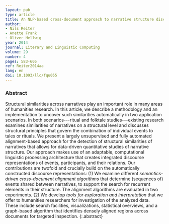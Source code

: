 ```yaml
---
layout: pub
type: article
title: An NLP-based cross-document approach to narrative structure discovery
author:
- Nils Reiter
- Anette Frank
- Oliver Hellwig
year: 2014
journal: Literary and Linguistic Computing
volume: 29
number: 4
pages: 583-605
ref: Reiter2014aa
lang: en
doi: 10.1093/llc/fqu055
---
```


### Abstract
Structural similarities across narratives play an important role in many areas of humanities research. In this article, we describe a methodology and an implementation to uncover such similarities automatically in two application scenarios. In both scenarios---ritual and folktale studies---existing research examines similarities of narratives on a structural level and discusses structural principles that govern the combination of individual events to tales or rituals. We present a largely unsupervised and fully automated alignment-based approach for the detection of structural similarities of narratives that allows for data-driven quantitative studies of narrative structure. Our approach makes use of an adaptable, computational linguistic processing architecture that creates integrated discourse representations of events, participants, and their relations. Our contributions are twofold and crucially build on the automatically constructed discourse representations: (1) We examine different *semantics-driven cross-document alignment algorithms* that determine (sequences of) events shared between narratives, to support the search for recurrent elements in their structure. The alignment algorithms are evaluated in two experiments. (2) We develop *tools for exploration and interpretation* that we offer to humanities researchers for investigation of the analyzed data. These include search facilities, visualizations, statistical overviews, and a graph-based algorithm that identifies densely aligned regions across documents for targeted inspection.
{:.abstract}
